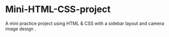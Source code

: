 # Mini-HTML-CSS-project
A mini practice project using HTML &amp; CSS with a sidebar layout and camera image design .
